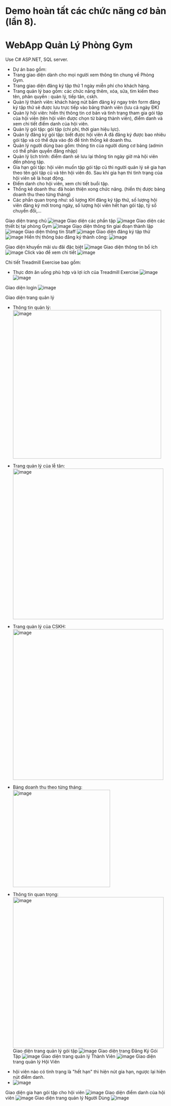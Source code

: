 # Demo hoàn tất các chức năng cơ bản (lần 8).
# WebApp Quản Lý Phòng Gym
Use C# ASP.NET, SQL server.
- Dự án bao gồm:
 - Trang giao diện dành cho mọi người xem thông tin chung về Phòng Gym.
 - Trang giao diện đăng ký tập thử 1 ngày miễn phí cho khách hàng. 
 - Trang quản lý bao gồm: các chức năng thêm, xóa, sửa, tìm kiếm theo tên, phân quyền : quản lý, tiếp tân, cskh.
 - Quản lý thành viên: khách hàng nút bấm đăng ký ngay trên form đăng ký tập thử sẽ được lưu trực tiếp vào bảng thành viên (lưu cả ngày ĐK)
 - Quản lý hội viên: hiển thị thông tin cơ bản và tình trạng tham gia gói tập của hội viên (tên hội viên được chọn từ bảng thành viên), điểm danh và xem chi tiết điểm danh của hội viên.
 - Quản lý gói tập: gói tập (chi phí, thời gian hiệu lực).
 - Quản lý đăng ký gói tập: biết được hội viên A đã đăng ký được bao nhiêu gói tập và có thể dựa vào đó để tính thống kê doanh thu.
 - Quản lý người dùng bao gồm: thông tin của người dùng cơ bảng (admin có thể phân quyền đăng nhập)
 - Quản lý lịch trình: điểm danh sẽ lưu lại thông tin ngày giờ mà hội viên đến phòng tập.
 - Gia hạn gói tập: hội viên muốn tập gói tập cũ thì người quản lý sẽ gia hạn theo tên gói tập cũ và tên hội viên đó. Sau khi gia hạn thì tình trạng của hội viên sẽ là hoạt động.
 - Điểm danh cho hội viên, xem chi tiết buổi tập.
 - Thống kê doanh thu: đã hoàn thiện xong chức năng. (hiển thị được bảng doanh thu theo từng tháng)
 - Các phần quan trọng như: số lượng KH đăng ký tập thử, số lượng hội viên đăng ký mới trong ngày, số lượng hội viên hết hạn gói tập, tỷ số chuyển đổi,...

Giao diện trang chủ ![image](https://github.com/ChiAnh2409/QLPG_Demo_fisrt/assets/118975118/f173eeff-284f-4727-8543-d63d6874fedc)
Giao diện các phần tập ![image](https://github.com/ChiAnh2409/QLPG_Demo_second/assets/118975118/de394481-8dcc-4a26-bc6e-65f3901ba47b)
Giao diện các thiết bị tại phòng Gym ![image](https://github.com/ChiAnh2409/QLPG_Demo_fisrt/assets/118975118/ff3c5560-5860-4b36-9114-07acbed6d228)
Giao diện thông tin giai đoạn thành lập ![image](https://github.com/ChiAnh2409/QLPG_Demo_fisrt/assets/118975118/534e888a-7a6a-48ab-b000-24e9df4287d2)
Giao diện thông tin Staff ![image](https://github.com/ChiAnh2409/QLPG_Demo_fisrt/assets/118975118/8acb5e8e-7b17-4e00-9813-dd609c4bae43)
Giao diện đăng ký tập thử ![image](https://github.com/ChiAnh2409/QLPG_Demo_fisrt/assets/118975118/1fa3f656-d844-448d-a085-b40ae1409e00)
Hiển thị thông báo đăng ký thành công: ![image](https://github.com/ChiAnh2409/QLPG_Demo_fisrt/assets/118975118/6fa20a06-e6a6-4b1a-bfd9-40b731206914)

Giao diện khuyến mãi ưu đãi đặc biệt ![image](https://github.com/ChiAnh2409/QLPG_Demo_second/assets/118975118/8c6463ef-4f03-49ba-9edf-fadf221450e3)
Giao diện thông tin bổ ích ![image](https://github.com/ChiAnh2409/QLPG_Demo_fisrt/assets/118975118/cca3ca4d-612b-42ba-a9af-1d08306714dc)
Click vào để xem chi tiết ![image](https://github.com/ChiAnh2409/QLPG_Demo_fisrt/assets/118975118/ae89541a-5dca-4909-bea7-b1e210357968)

Chi tiết Treadmill Exercise bao gồm: 
 - Thực đơn ăn uống phù hợp và lợi ích của Treadmill Exercise  ![image](https://github.com/ChiAnh2409/QLPG_Demo_second/assets/118975118/dadb3dc8-9286-41d0-be0a-4be018193390)
 ![image](https://github.com/ChiAnh2409/QLPG_Demo_second/assets/118975118/0c7aeb57-0535-4785-bd0a-1492ef25742c)

Giao diện login 
![image](https://github.com/ChiAnh2409/QLPG_Demo_fisrt/assets/118975118/5d47ceaa-959b-4c3e-8420-466691089a8b)

Giao diện trang quản lý 
  + Thông tin quản lý: <img width="464" alt="image" src="https://github.com/ChiAnh2409/QLPG_Demo_finally/assets/118975118/655620f1-a322-4dd0-94e5-3dbeece7384b">
  + Trang quản lý của lễ tân:   <img width="471" alt="image" src="https://github.com/ChiAnh2409/QLPG_Demo_finally/assets/118975118/b15e0ea8-3229-4ef6-b608-b7f774e80cf2">
 + Trang quản lý của CSKH: <img width="471" alt="image" src="https://github.com/ChiAnh2409/QLPG_Demo_finally/assets/118975118/776cec64-53dd-47c8-bf44-42055a8dfbbb">
 + Bảng doanh thu theo từng tháng: <img width="304" alt="image" src="https://github.com/ChiAnh2409/QLPG_Demo_finally/assets/118975118/dd215f80-ad99-445a-ad6d-1aefb19db823">

 + Thông tin quan trọng:
   <img width="472" alt="image" src="https://github.com/ChiAnh2409/QLPG_Demo_fifth/assets/118975118/5689925e-552f-43c5-9ee5-f2ea5e0fe0de">
Giao diện trang quản lý gói tập ![image](https://github.com/ChiAnh2409/QLPG_Demo_second/assets/118975118/f7e81d1c-1aee-4ec9-9a43-5467a463c31f)
Giao diện trang Đăng Ký Gói Tập ![image](https://github.com/ChiAnh2409/QLPG_Demo_second/assets/118975118/8063f893-3d77-4f51-a3a4-80fb829636ba)
Giao diện trang quản lý Thành Viên ![image](https://github.com/ChiAnh2409/QLPG_Demo_second/assets/118975118/a3155311-d8d4-4866-a1ae-27d47654ff2d)
Giao diện trang quản lý Hội Viên
- hội viên nào có tình trạng là "hết hạn" thì hiện nút gia hạn, ngược lại hiện nút điểm danh.
-  ![image](https://github.com/ChiAnh2409/QLPG_Demo_third/assets/118975118/26cb7abc-d24f-4a99-9e34-6acbeb029285)

Giao diện gia hạn gói tập cho hội viên ![image](https://github.com/ChiAnh2409/QLPG_Demo_third/assets/118975118/dc795e19-fa04-4a67-8991-ca8519ca0d6f)
Giao diện điểm danh của hội viên ![image](https://github.com/ChiAnh2409/QLPG_Demo_second/assets/118975118/0734c8c3-93ac-4b4f-bb33-0284d4dedad7)
Giao diện trang quản lý Người Dùng ![image](https://github.com/ChiAnh2409/QLPG_Demo_second/assets/118975118/8ee2257e-ba4a-4fb2-ba89-5459ed1e55c2)




